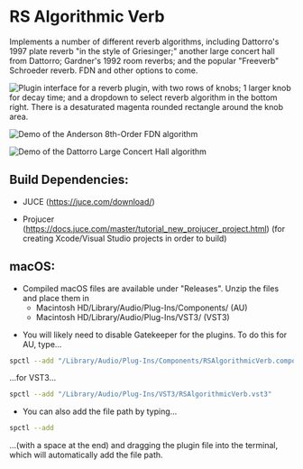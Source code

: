 # RS Algorithmic Verb

Implements a number of different reverb algorithms, including Dattorro's 1997 plate reverb "in the style of Griesinger;" another large concert hall from Dattorro; Gardner's 1992 room reverbs; and the popular "Freeverb" Schroeder reverb. FDN and other options to come.

![Plugin interface for a reverb plugin, with two rows of knobs; 1 larger knob for decay time; and a dropdown to select reverb algorithm in the bottom right. There is a desaturated magenta rounded rectangle around the knob area.](https://github.com/reillypascal/RSAlgorithmicVerb/assets/94489575/fd7959eb-73e9-4335-b7dd-5f516fd45e06)

![Demo of the Anderson 8th-Order FDN algorithm](https://github.com/reillypascal/RSAlgorithmicVerb/assets/94489575/a4c77f4b-dfc9-4437-9d90-56dca72af94c
)

![Demo of the Dattorro Large Concert Hall algorithm](https://github.com/reillypascal/RSAlgorithmicVerb/assets/94489575/25fd80de-cff3-4200-b1a6-74c84107e8cc
)

## Build Dependencies:
- JUCE (https://juce.com/download/)

- Projucer (https://docs.juce.com/master/tutorial_new_projucer_project.html) (for creating Xcode/Visual Studio projects in order to build)

<!--Windows:
- Compiled Windows files are available under "Releases". Unzip the files and place them in 
	- C:\Program Files\Common Files\VST3 (VST3)
	- C:\Program Files\Common Files\Avid\Audio\Plug-Ins (AAX) 
-->
## macOS:
- Compiled macOS files are available under "Releases". Unzip the files and place them in 
	- Macintosh HD/Library/Audio/Plug-Ins/Components/ (AU)
	- Macintosh HD/Library/Audio/Plug-Ins/VST3/ (VST3)
<!--	- Macintosh HD/Library/Application Support/Avid/Audio/Plug-Ins (AAX) -->
- You will likely need to disable Gatekeeper for the plugins. To do this for AU, type...
```sh
spctl --add "/Library/Audio/Plug-Ins/Components/RSAlgorithmicVerb.component"
```

...for VST3...
```sh
spctl --add "/Library/Audio/Plug-Ins/VST3/RSAlgorithmicVerb.vst3"
```

<!--...or for AAX...
```sh
spctl --add "/Library/Application Support/Avid/Audio/Plug-Ins/RSAlgorithmicVerb.aaxplugin"
```
-->
- You can also add the file path by typing...
```sh
spctl --add 
```

...(with a space at the end) and dragging the plugin file into the terminal, which will automatically add the file path.
